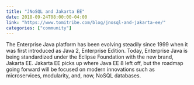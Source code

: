 ```yaml
---
title: "JNoSQL and Jakarta EE"
date: 2018-09-24T08:00:00-04:00
link: "https://www.tomitribe.com/blog/jnosql-and-jakarta-ee/"
categories: ["community"]
---
```


The Enterprise Java platform has been evolving steadily since 1999 when it was first introduced as Java 2, Enterprise Edition. Today, Enterprise Java is being standardized under the Eclipse Foundation with the new brand, Jakarta EE.  Jakarta EE picks up where Java EE 8 left off, but the roadmap going forward will be focused on modern innovations such as microservices, modularity, and, now, NoSQL databases.